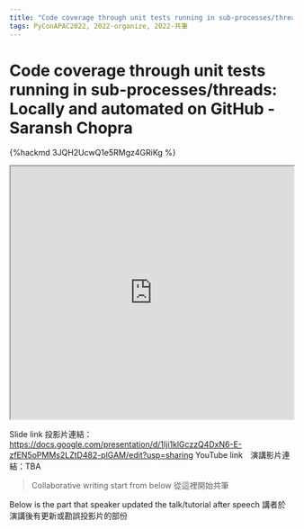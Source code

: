 ```yaml
---
title: "Code coverage through unit tests running in sub-processes/threads: Locally and automated on GitHub - Saransh Chopra"
tags: PyConAPAC2022, 2022-organize, 2022-共筆
---
```


# Code coverage through unit tests running in sub-processes/threads: Locally and automated on GitHub - Saransh Chopra

{%hackmd 3JQH2UcwQ1e5RMgz4GRiKg %}

<iframe src=https://app.sli.do/event/9mocDRmn6yeMAqNbQTxXMo height=450 width=100%></iframe>


Slide link 投影片連結：https://docs.google.com/presentation/d/1Iji1klGczzQ4DxN6-E-zfEN5oPMMs2LZtD482-plGAM/edit?usp=sharing
YouTube link　演講影片連結：TBA

> Collaborative writing start from below 
> 從這裡開始共筆 

Below is the part that speaker updated the talk/tutorial after speech
講者於演講後有更新或勘誤投影片的部份